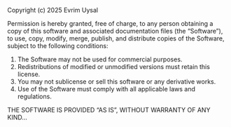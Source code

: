 Copyright (c) 2025 Evrim Uysal

Permission is hereby granted, free of charge, to any person obtaining a copy
of this software and associated documentation files (the “Software”), to use,
copy, modify, merge, publish, and distribute copies of the Software, subject to
the following conditions:

1. The Software may not be used for commercial purposes.
2. Redistributions of modified or unmodified versions must retain this license.
3. You may not sublicense or sell this software or any derivative works.
4. Use of the Software must comply with all applicable laws and regulations.

THE SOFTWARE IS PROVIDED “AS IS”, WITHOUT WARRANTY OF ANY KIND...
